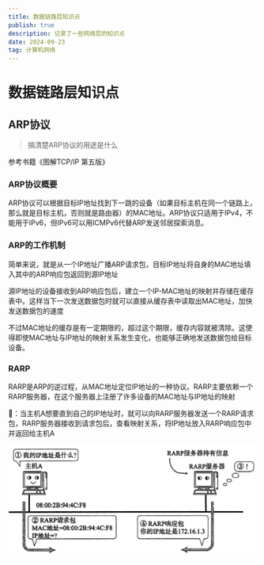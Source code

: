 ```yaml
---
title: 数据链路层知识点
publish: true
description: 记录了一些网络层的知识点
date: 2024-09-23 
tag: 计算机网络
---
```




# 数据链路层知识点

## ARP协议

> 搞清楚ARP协议的用途是什么

参考书籍《图解TCP/IP 第五版》

### ARP协议概要

ARP协议可以根据目标IP地址找到下一跳的设备（如果目标主机在同一个链路上，那么就是目标主机，否则就是路由器）的MAC地址。ARP协议只适用于IPv4，不能用于IPv6，但IPv6可以用ICMPv6代替ARP发送邻居探索消息。

### ARP的工作机制

简单来说，就是从一个IP地址广播ARP请求包，目标IP地址将自身的MAC地址填入其中的ARP响应包返回到源IP地址

源IP地址的设备接收到ARP响应包后，建立一个IP-MAC地址的映射并存储在缓存表中。这样当下一次发送数据包时就可以直接从缓存表中读取出MAC地址，加快发送数据包的速度

不过MAC地址的缓存是有一定期限的，超过这个期限，缓存内容就被清除。这使得即使MAC地址与IP地址的映射关系发生变化，也能够正确地发送数据包给目标设备。

### RARP

RARP是ARP的逆过程，从MAC地址定位IP地址的一种协议。RARP主要依赖一个RARP服务器，在这个服务器上注册了许多设备的MAC地址与IP地址的映射

🌰：当主机A想要直到自己的IP地址时，就可以向RARP服务器发送一个RARP请求包，RARP服务器接收到请求包后，查看映射关系，将IP地址放入RARP响应包中并返回给主机A

![image-20240923144758648](https://raw.githubusercontent.com/lyydsheep/pic/main/202409231447673.png)